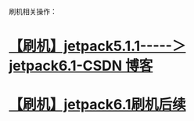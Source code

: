 

刷机相关操作：



# [【刷机】jetpack5.1.1-----＞jetpack6.1-CSDN 博客](https://blog.csdn.net/qq_43298381/article/details/144114730?spm=1001.2014.3001.5502)

# [【刷机】jetpack6.1刷机后续](https://blog.csdn.net/qq_43298381/article/details/144139219?spm=1001.2014.3001.5502)
